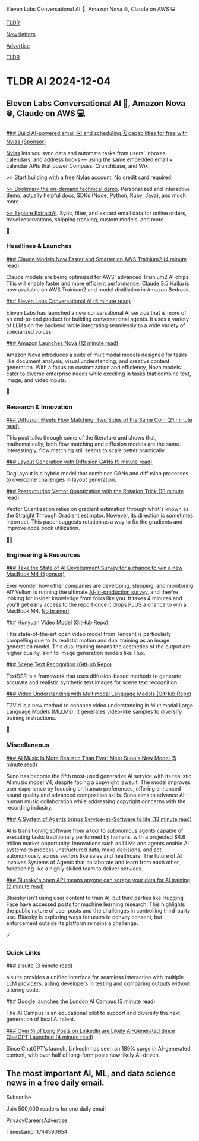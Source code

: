 Eleven Labs Conversational AI 🤖, Amazon Nova 🌐, Claude on AWS 💻

[TLDR](/)

[Newsletters](/newsletters)

[Advertise](https://advertise.tldr.tech/)

[TLDR](/)

# TLDR AI 2024-12-04

## Eleven Labs Conversational AI 🤖, Amazon Nova 🌐, Claude on AWS 💻

### 

[### Build AI-powered email ✉️ and scheduling 🗓️ capabilities for free with Nylas (Sponsor)](https://www.nylas.com/personalized-demo/?utm_source=tldr&amp;utm_medium=sponsoredemail&amp;utm_campaign=FY23Q3-TLDR-Developer&amp;utm_content=2023-09-21-issue-demo)

[Nylas](https://dashboard-v3.nylas.com/register?utm_source=tldr&utm_medium=sponsoredemail&utm_campaign=FY23Q3-TLDR-Developer&utm_content=2023-09-21-issue-DSU) lets you sync data and automate tasks from users' inboxes, calendars, and address books — using the same embedded email + calendar APIs that power Compass, Crunchbase, and Wix.

[>> Start building with a free Nylas account](https://dashboard-v3.nylas.com/register?utm_source=tldr&utm_medium=sponsoredemail&utm_campaign=FY23Q3-TLDR-Developer&utm_content=2023-09-21-issue-DSU). No credit card required.

[>> Bookmark the on-demand technical demo](https://www.nylas.com/personalized-demo/?utm_source=tldr&utm_medium=sponsoredemail&utm_campaign=FY23Q3-TLDR-Developer&utm_content=2023-09-21-issue-demo). Personalized and interactive demo, actually helpful docs, SDKs (Node, Python, Ruby, Java), and much more.

[>> Explore ExtractAI](https://www.nylas.com/products/extractai/?utm_source=tldr&utm_medium=sponsoredemail&utm_campaign=FY23Q3-TLDR-Developer&utm_content=2023-09-21-issue-demo). Sync, filter, and extract email data for online orders, travel reservations, shipping tracking, custom models, and more.

🚀

### Headlines & Launches

[### Claude Models Now Faster and Smarter on AWS Trainium2 (4 minute read)](https://www.anthropic.com/news/trainium2-and-distillation?utm_source=tldrai)

Claude models are being optimized for AWS' advanced Trainium2 AI chips. This will enable faster and more efficient performance. Claude 3.5 Haiku is now available on AWS Trainium2 and model distillation in Amazon Bedrock.

[### Eleven Labs Conversational AI (5 minute read)](https://elevenlabs.io/conversational-ai?utm_source=tldrai)

Eleven Labs has launched a new conversational AI service that is more of an end-to-end product for building conversational agents. It uses a variety of LLMs on the backend while integrating seamlessly to a wide variety of specialized voices.

[### Amazon Launches Nova (12 minute read)](https://aws.amazon.com/blogs/aws/introducing-amazon-nova-frontier-intelligence-and-industry-leading-price-performance/?utm_source=tldrai)

Amazon Nova introduces a suite of multimodal models designed for tasks like document analysis, visual understanding, and creative content generation. With a focus on customization and efficiency, Nova models cater to diverse enterprise needs while excelling in tasks that combine text, image, and video inputs.

🧠

### Research & Innovation

[### Diffusion Meets Flow Matching: Two Sides of the Same Coin (21 minute read)](https://diffusionflow.github.io/?utm_source=tldrai)

This post talks through some of the literature and shows that, mathematically, both flow matching and diffusion models are the same. Interestingly, flow matching still seems to scale better practically.

[### Layout Generation with Diffusion GANs (9 minute read)](https://arxiv.org/abs/2412.00381v1?utm_source=tldrai)

DogLayout is a hybrid model that combines GANs and diffusion processes to overcome challenges in layout generation.

[### Restructuring Vector Quantization with the Rotation Trick (18 minute read)](https://arxiv.org/abs/2410.06424?utm_source=tldrai)

Vector Quantization relies on gradient estimation through what's known as the Straight Through Gradient estimator. However, its direction is sometimes incorrect. This paper suggests rotation as a way to fix the gradients and improve code book utilization.

👨‍💻

### Engineering & Resources

[### Take the State of AI Development Survey for a chance to win a new MacBook M4 (Sponsor)](https://www.vellum.ai/landing-pages/state-of-ai-survey?utm_source=TLDR&amp;utm_medium=email&amp;utm_campaign=survey)

Ever wonder how other companies are developing, shipping, and monitoring AI? Vellum is running the ultimate [AI-in-production survey](https://www.vellum.ai/landing-pages/state-of-ai-survey?utm_source=TLDR&utm_medium=email&utm_campaign=survey), and they're looking for insider knowledge from folks like you. It takes 4 minutes and you'll get early access to the report once it drops PLUS a chance to win a MacBook M4. [No brainer!](https://www.vellum.ai/landing-pages/state-of-ai-survey?utm_source=TLDR&utm_medium=email&utm_campaign=survey)

[### Hunyuan Video Model (GitHub Repo)](https://github.com/Tencent/HunyuanVideo?utm_source=tldrai)

This state-of-the-art open video model from Tencent is particularly compelling due to its realistic motion and dual training as an image generation model. This dual training means the aesthetics of the output are higher quality, akin to image generation models like Flux.

[### Scene Text Recognition (GitHub Repo)](https://github.com/YesianRohn/TextSSR?utm_source=tldrai)

TextSSR is a framework that uses diffusion-based methods to generate accurate and realistic synthetic text images for scene text recognition.

[### Video Understanding with Multimodal Language Models (GitHub Repo)](https://github.com/xjtupanda/t2vid?utm_source=tldrai)

T2Vid is a new method to enhance video understanding in Multimodal Large Language Models (MLLMs). It generates video-like samples to diversify training instructions.

🎁

### Miscellaneous

[### AI Music Is More Realistic Than Ever: Meet Suno's New Model (5 minute read)](https://www.rollingstone.com/music/music-features/ai-music-generator-new-model-suno-1235172581/?utm_source=tldrai)

Suno has become the fifth most-used generative AI service with its realistic AI music model V4, despite facing a copyright lawsuit. The model improves user experience by focusing on human preferences, offering enhanced sound quality and advanced composition skills. Suno aims to advance AI-human music collaboration while addressing copyright concerns with the recording industry.

[### A System of Agents brings Service-as-Software to life (13 minute read)](https://foundationcapital.com/system-of-agents/?utm_source=tldrai)

AI is transitioning software from a tool to autonomous agents capable of executing tasks traditionally performed by humans, with a projected $4.6 trillion market opportunity. Innovations such as LLMs and agents enable AI systems to process unstructured data, make decisions, and act autonomously across sectors like sales and healthcare. The future of AI involves Systems of Agents that collaborate and learn from each other, functioning like a highly skilled team to deliver services.

[### Bluesky's open API means anyone can scrape your data for AI training (2 minute read)](https://techcrunch.com/2024/11/27/blueskys-open-api-means-anyone-can-scrape-your-data-for-ai-training/?utm_source=tldrai)

Bluesky isn't using user content to train AI, but third parties like Hugging Face have accessed posts for machine learning research. This highlights the public nature of user posts and the challenges in controlling third-party use. Bluesky is exploring ways for users to convey consent, but enforcement outside its platform remains a challenge.

⚡️

### Quick Links

[### aisuite (3 minute read)](https://github.com/andrewyng/aisuite?utm_source=tldrai)

aisuite provides a unified interface for seamless interaction with multiple LLM providers, aiding developers in testing and comparing outputs without altering code.

[### Google launches the London AI Campus (3 minute read)](https://blog.google/around-the-globe/google-europe/united-kingdom/google-launches-ai-campus-london/?utm_source=tldrai)

The AI Campus is an educational pilot to support and diversify the next generation of local AI talent.

[### Over ½ of Long Posts on LinkedIn are Likely AI-Generated Since ChatGPT Launched (4 minute read)](https://originality.ai/blog/ai-content-published-linkedin?utm_source=tldrai)

Since ChatGPT's launch, LinkedIn has seen an 189% surge in AI-generated content, with over half of long-form posts now likely AI-driven.

## The most important AI, ML, and data science news in a free daily email.

Subscribe

Join 500,000 readers for one daily email

[Privacy](/privacy)[Careers](https://jobs.ashbyhq.com/tldr.tech)[Advertise](/ai/advertise)

Timestamp: 1744590654